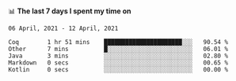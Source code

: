<!--
### Hi there 👋

- 🤔 I was learning formal verification with Coq formally, but want to **build things** now.
- 😬 I am broadly interested in **computer systems** and **programming languages** (just a beginner 🥺).
- 🤩 (I hope I can) code for fun!

<img src="https://github-readme-stats.vercel.app/api?username=xxchan&show_icons=true&icon_color=0366d6&text_color=24292e&bg_color=ffffff&hide_title=true" />

---
-->


📊 **The last 7 days I spent my time on** 

<!--START_SECTION:waka-->
```text
06 April, 2021 - 12 April, 2021

Coq        1 hr 51 mins    ██████████████████████░░░   90.54 % 
Other      7 mins          █░░░░░░░░░░░░░░░░░░░░░░░░   06.01 % 
Java       3 mins          ░░░░░░░░░░░░░░░░░░░░░░░░░   02.80 % 
Markdown   0 secs          ░░░░░░░░░░░░░░░░░░░░░░░░░   00.65 % 
Kotlin     0 secs          ░░░░░░░░░░░░░░░░░░░░░░░░░   00.00 %
```
<!--END_SECTION:waka-->

<!--
**xxchan/xxchan** is a ✨ _special_ ✨ repository because its `README.md` (this file) appears on your GitHub profile.

Here are some ideas to get you started:

- 🔭 I’m currently working on ...
- 🌱 I’m currently learning ...
- 👯 I’m looking to collaborate on ...
- 🤔 I’m looking for help with ...
- 💬 Ask me about ...
- 📫 How to reach me: ...
- 😄 Pronouns: ...
- ⚡ Fun fact: ...
-->
